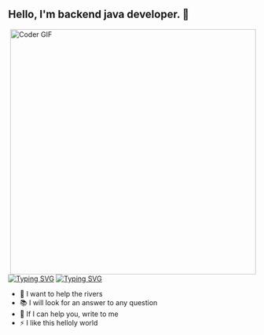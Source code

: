 ## Hello, I'm backend java developer. 👋

<img align="right" src="https://i.giphy.com/media/v1.Y2lkPTc5MGI3NjExNjRqMjVxdThrYnQ2OHUzNHBnMng4M3BucXV4d3EzOTZrZHI1Z2V0aiZlcD12MV9pbnRlcm5hbF9naWZfYnlfaWQmY3Q9Zw/13HgwGsXF0aiGY/giphy.gif" alt="Coder GIF" width="500">

[![Typing SVG](https://readme-typing-svg.herokuapp.com?font=Motseratt&weight=800&size=22&duration=3000&pause=3000&color=000000&width=300&lines=About+me%3A)](https://git.io/typing-svg#gh-light-mode-only)
[![Typing SVG](https://readme-typing-svg.herokuapp.com?font=Motseratt&weight=800&size=22&duration=3000&pause=3000&color=F7F7F7&width=300&lines=About+me%3A)](https://git.io/typing-svg#gh-dark-mode-only)
- 🔭 I want to help the rivers
- 📚 I will look for an answer to any question
- 👯 If I can help you, write to me
- ⚡ I like this helloly world
